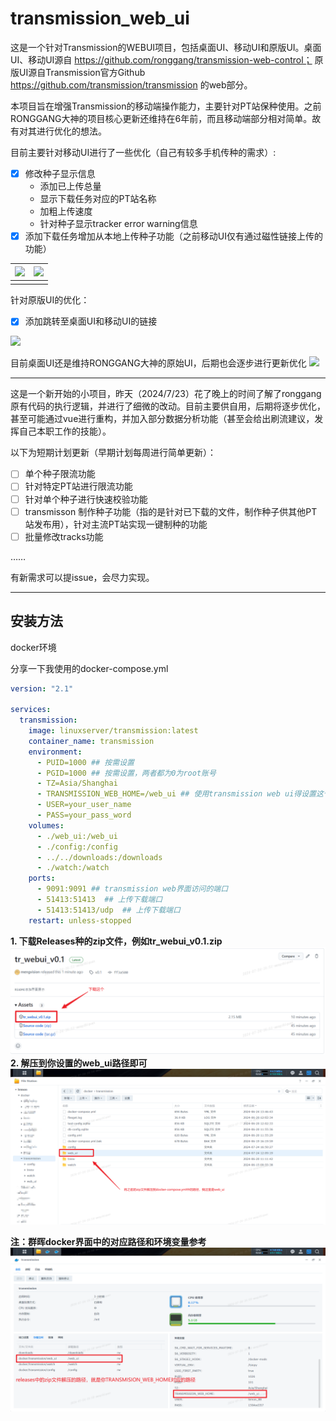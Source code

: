 # transmission_web_ui
这是一个针对Transmission的WEBUI项目，包括桌面UI、移动UI和原版UI。桌面UI、移动UI源自 https://github.com/ronggang/transmission-web-control； 原版UI源自Transmission官方Github https://github.com/transmission/transmission 的web部分。

本项目旨在增强Transmission的移动端操作能力，主要针对PT站保种使用。之前RONGGANG大神的项目核心更新还维持在6年前，而且移动端部分相对简单。故有对其进行优化的想法。

目前主要针对移动UI进行了一些优化（自己有较多手机传种的需求）:
- [x] 修改种子显示信息
  - 添加已上传总量
  - 显示下载任务对应的PT站名称
  - 加粗上传速度
  - 针对种子显示tracker error warning信息
- [x] 添加下载任务增加从本地上传种子功能（之前移动UI仅有通过磁性链接上传的功能）

|![](./md_img0.jpg)|![](./md_img1.jpg)|
|---|---|
|||

针对原版UI的优化：
- [x] 添加跳转至桌面UI和移动UI的链接

![](./md_img2.png)

目前桌面UI还是维持RONGGANG大神的原始UI，后期也会逐步进行更新优化
![](./md_img3.png)

---
这是一个新开始的小项目，昨天（2024/7/23）花了晚上的时间了解了ronggang原有代码的执行逻辑，并进行了细微的改动。目前主要供自用，后期将逐步优化，甚至可能通过vue进行重构，并加入部分数据分析功能（甚至会给出刷流建议，发挥自己本职工作的技能）。

以下为短期计划更新（早期计划每周进行简单更新）：
- [ ] 单个种子限流功能
- [ ] 针对特定PT站进行限流功能
- [ ] 针对单个种子进行快速校验功能
- [ ] transmisson 制作种子功能（指的是针对已下载的文件，制作种子供其他PT站发布用），针对主流PT站实现一键制种的功能
- [ ] 批量修改tracks功能

……

有新需求可以提issue，会尽力实现。

---
## 安装方法
docker环境

分享一下我使用的docker-compose.yml
```yml
version: "2.1"

services:
  transmission:
    image: linuxserver/transmission:latest
    container_name: transmission
    environment:
      - PUID=1000 ## 按需设置
      - PGID=1000 ## 按需设置，两者都为0为root账号
      - TZ=Asia/Shanghai
      - TRANSMISSION_WEB_HOME=/web_ui ## 使用transmission web ui得设置这个环境变量
      - USER=your_user_name
      - PASS=your_pass_word
    volumes:
      - ./web_ui:/web_ui
      - ./config:/config
      - ../../downloads:/downloads
      - ./watch:/watch
    ports:
      - 9091:9091 ## transmission web界面访问的端口
      - 51413:51413  ## 上传下载端口
      - 51413:51413/udp  ## 上传下载端口
    restart: unless-stopped
```

**1. 下载Releases种的zip文件，例如tr_webui_v0.1.zip**
![](./md_img4.png)
**2. 解压到你设置的web_ui路径即可**
![](./md_img5.png)

**注：群晖docker界面中的对应路径和环境变量参考**
![](./md_img6.png)



